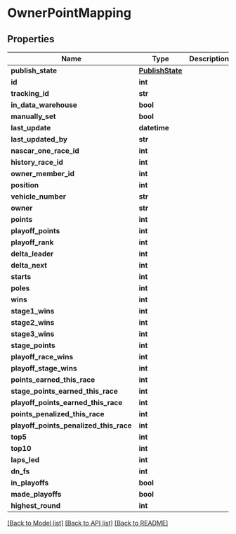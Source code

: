# OwnerPointMapping

## Properties
Name | Type | Description | Notes
------------ | ------------- | ------------- | -------------
**publish_state** | [**PublishState**](PublishState.md) |  | [optional] 
**id** | **int** |  | [optional] 
**tracking_id** | **str** |  | [optional] 
**in_data_warehouse** | **bool** |  | [optional] 
**manually_set** | **bool** |  | [optional] 
**last_update** | **datetime** |  | [optional] 
**last_updated_by** | **str** |  | [optional] 
**nascar_one_race_id** | **int** |  | [optional] 
**history_race_id** | **int** |  | [optional] 
**owner_member_id** | **int** |  | [optional] 
**position** | **int** |  | [optional] 
**vehicle_number** | **str** |  | [optional] 
**owner** | **str** |  | [optional] 
**points** | **int** |  | [optional] 
**playoff_points** | **int** |  | [optional] 
**playoff_rank** | **int** |  | [optional] 
**delta_leader** | **int** |  | [optional] 
**delta_next** | **int** |  | [optional] 
**starts** | **int** |  | [optional] 
**poles** | **int** |  | [optional] 
**wins** | **int** |  | [optional] 
**stage1_wins** | **int** |  | [optional] 
**stage2_wins** | **int** |  | [optional] 
**stage3_wins** | **int** |  | [optional] 
**stage_points** | **int** |  | [optional] 
**playoff_race_wins** | **int** |  | [optional] 
**playoff_stage_wins** | **int** |  | [optional] 
**points_earned_this_race** | **int** |  | [optional] 
**stage_points_earned_this_race** | **int** |  | [optional] 
**playoff_points_earned_this_race** | **int** |  | [optional] 
**points_penalized_this_race** | **int** |  | [optional] 
**playoff_points_penalized_this_race** | **int** |  | [optional] 
**top5** | **int** |  | [optional] 
**top10** | **int** |  | [optional] 
**laps_led** | **int** |  | [optional] 
**dn_fs** | **int** |  | [optional] 
**in_playoffs** | **bool** |  | [optional] 
**made_playoffs** | **bool** |  | [optional] 
**highest_round** | **int** |  | [optional] 

[[Back to Model list]](../README.md#documentation-for-models) [[Back to API list]](../README.md#documentation-for-api-endpoints) [[Back to README]](../README.md)

